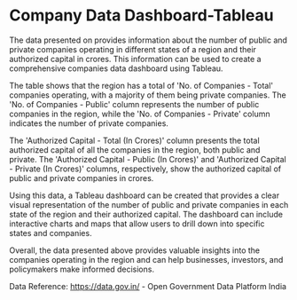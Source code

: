 # Company Data Dashboard-Tableau

The data presented on provides information about the number of public and private companies operating in different states of a region and their authorized capital in crores. This information can be used to create a comprehensive companies data dashboard using Tableau.

The table shows that the region has a total of 'No. of Companies - Total' companies operating, with a majority of them being private companies. The 'No. of Companies - Public' column represents the number of public companies in the region, while the 'No. of Companies - Private' column indicates the number of private companies.

The 'Authorized Capital - Total (In Crores)' column presents the total authorized capital of all the companies in the region, both public and private. The 'Authorized Capital - Public (In Crores)' and 'Authorized Capital - Private (In Crores)' columns, respectively, show the authorized capital of public and private companies in crores.

Using this data, a Tableau dashboard can be created that provides a clear visual representation of the number of public and private companies in each state of the region and their authorized capital. The dashboard can include interactive charts and maps that allow users to drill down into specific states and companies.

Overall, the data presented above provides valuable insights into the companies operating in the region and can help businesses, investors, and policymakers make informed decisions.


Data Reference: https://data.gov.in/ - Open Government Data Platform India
